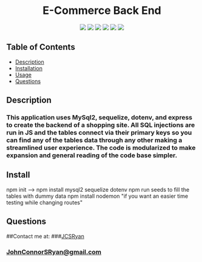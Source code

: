 <h1 align="center">E-Commerce Back End</h1>

<p align="center">
<img src="https://img.shields.io/badge/Javascript-brightgreen"/>
<img src="https://img.shields.io/badge/Mysql-red"/>
<img src="https://img.shields.io/badge/Node.js-success"/>
<img src="https://img.shields.io/badge/Sequelize-blue"/>  
<img src="https://img.shields.io/badge/Insomnia-orange"/>
<img src="https://img.shields.io/badge/PRs-welcome-brightgreen.svg?style=flat-square">
</p>



## Table of Contents
- [Description](#description)
- [Installation](#install)
- [Usage](#usage)
- [Questions](#questions)

## Description
### This application uses MySql2, sequelize, dotenv, and express to create the backend of a shopping site. All SQL injections are run in JS and the tables connect via their primary keys so you can find any of the tables data through any other making a streamlined user experience. The code is modularized to make expansion and general reading of the code base simpler. 

## Install
npm init  --> npm install mysql2 sequelize dotenv
npm run seeds to fill the tables with dummy data
npm install nodemon "if you want an easier time testing while changing routes"


## Questions
##Contact me at:
###[JCSRyan](https://github.com/jcsryan)
### JohnConnorSRyan@gmail.com